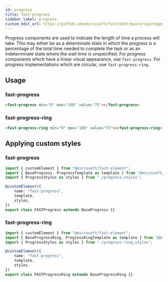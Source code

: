 ```yaml
---
id: progress
title: fast-progress
sidebar_label: progress
custom_edit_url: https://github.com/microsoft/fast/edit/master/packages/web-components/fast-foundation/src/progress/README.md
---
```


Progress components are used to indicate the length of time a process will take. This may either be as a determinate state in which the progress is a percentage of the total time needed to complete the task or as an indeterminate state where the wait time is unspecified. For progress components which have a linear visual appearance, use `fast-progress`. For progress implementations which are circular, use `fast-progress-ring`.

## Usage

### fast-progress

```html
<fast-progress min="0" max="100" value="75"></fast-progress>
```

### fast-progress-ring

```html
<fast-progress-ring min="0" max="100" value="75"></fast-progress-ring>
```

## Applying custom styles

### fast-progress

```ts
import { customElement } from "@microsoft/fast-element";
import { BaseProgress, ProgressTemplate as template } from "@microsoft/fast-foundation";
import { ProgressStyles as styles } from "./progress.styles";

@customElement({
    name: "fast-progress",
    template,
    styles,
})
export class FASTProgress extends BaseProgress {}
```

### fast-progress-ring

```ts
import { customElement } from "@microsoft/fast-element";
import { BaseProgressRing, ProgressRingTemplate as template } from "@microsoft/fast-foundation";
import { ProgressStyles as styles } from "./progress-ring.styles";

@customElement({
    name: "fast-progress",
    template,
    styles,
})
export class FASTProgressRing extends BaseProgressRing {}
```